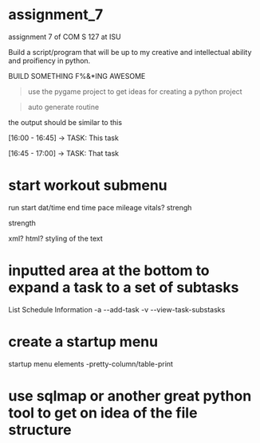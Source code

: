 # assignment_7
assignment 7 of COM S 127 at ISU


Build a script/program that will be up to my creative and intellectual ability and proifiency in python.

BUILD SOMETHING F%&*ING AWESOME


> use the pygame project to get ideas for creating a python project

>auto generate routine




the output should be similar to this

[16:00 - 16:45] -> TASK: This task 

[16:45 - 17:00] -> TASK: That task


# start workout submenu
  run
    start dat/time
    end time
      pace
       mileage
       vitals?
       strengh
    
  strength
  
 
 
 xml? html?
  styling of the text
  


# inputted area at the bottom to expand a task to a set of subtasks
List Schedule Information
  -a --add-task 
  -v --view-task-substasks 

# create a startup menu
  startup menu elements
  -pretty-column/table-print

# use sqlmap or another great python tool to get on idea of the file structure
